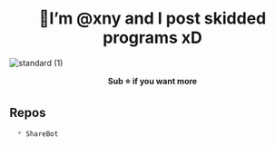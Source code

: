 

<h1 align="center">👋I’m @xny and I post skidded programs xD</h1>

![standard (1)](https://user-images.githubusercontent.com/103381606/162636745-66dcfbe6-c157-4472-8ec3-e6fc993e81c0.gif)

<p align='center'>
  <b>Sub ⭐ if you want more</b><br>
</p>

## Repos
```js
  * ShareBot
```

